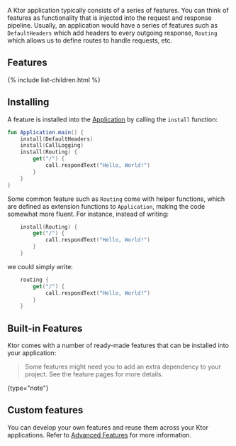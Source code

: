 [//]: # (title: Features)
[//]: # (caption: Extend Application Capabilities)
[//]: # (category: servers)
[//]: # (permalink: /servers/features.html)
[//]: # (children: /servers/features/)
[//]: # (keywords: installing features install features)
[//]: # (redirect_from: redirect_from)
[//]: # (- /features/index.html: - /features/index.html)
[//]: # (- /servers/features/index.html: - /servers/features/index.html)
[//]: # (ktor_version_review: 1.0.0)

A Ktor application typically consists of a series of features. You can think of features as functionality 
that is injected into the request and response pipeline. Usually, an application would have a series of features such as `DefaultHeaders` which add headers to every outgoing
response, `Routing` which allows us to define routes to handle requests, etc.





## Features

{% include list-children.html %}

## Installing

A feature is installed into the [Application](/application) by calling the `install` function:

```kotlin
fun Application.main() {
    install(DefaultHeaders) 
    install(CallLogging)
    install(Routing) { 
        get("/") { 
            call.respondText("Hello, World!")  
        }
    }
}
```

Some common feature such as `Routing` come with helper functions, which are defined as extension functions to `Application`, making the code
somewhat more fluent. For instance, instead of writing:

```kotlin
    install(Routing) {
        get("/") {
            call.respondText("Hello, World!")
        }
    }
```

we could simply write:

```kotlin
    routing {
        get("/") {
            call.respondText("Hello, World!")
        }
    }
```

## Built-in Features

Ktor comes with a number of ready-made features that can be installed into your application:

>Some features might need you to add an extra dependency to your project. See the feature pages for more details.
>
{type="note"}

## Custom features

You can develop your own features and reuse them across your Ktor applications. 
Refer to [Advanced Features](/advanced/features) for more information.